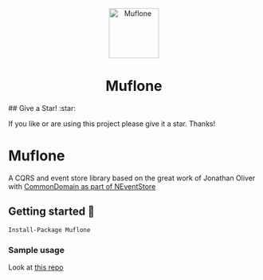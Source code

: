 <div align="center">

<img src="../Logo.png" alt="Muflone" width="100" />

<h1 align="center">Muflone</h1>
<div align="center">
</div>

</div>
## Give a Star! :star:

If you like or are using this project please give it a star. Thanks!

# Muflone
A CQRS and event store library based on the great work of Jonathan Oliver with [CommonDomain as part of NEventStore](https://github.com/NEventStore/NEventStore)


## Getting started :rocket:
`Install-Package Muflone`


### Sample usage ###
Look at [this repo](https://github.com/CQRS-Muflone/CQRS-ES_testing_workshop)

